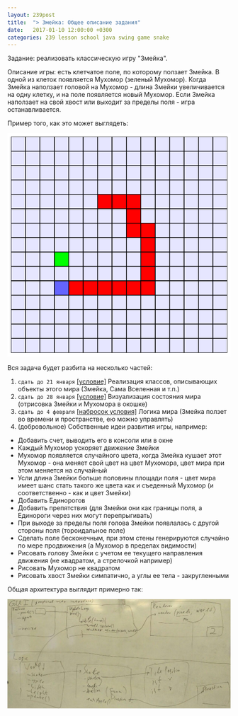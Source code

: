 ```yaml
---
layout: 239post
title:  "> Змейка: Общее описание задания"
date:   2017-01-10 12:00:00 +0300
categories: 239 lesson school java swing game snake
---
```


Задание: реализовать классическую игру "Змейка".

Описание игры: есть клетчатое поле, по которому ползает Змейка. В одной из клеток появляется Мухомор (зеленый Мухомор).
Когда Змейка наползает головой на Мухомор - длина Змейки увеличивается на одну клетку, и на поле появляется новый Мухомор.
Если Змейка наползает на свой хвост или выходит за пределы поля - игра останавливается.

Пример того, как это может выглядеть:

![Snake screenshot](/static/snake/screen.png)

Вся задача будет разбита на несколько частей:

1. ```сдать до 21 января``` [[условие]](/lessons/239/lesson/school/java/swing/game/snake/2017/01/10/Snake-1-Entities.html) Реализация классов, описывающих объекты этого мира (Змейка, Сама Вселенная и т.п.)
2. ```сдать до 28 января``` [[условие]](/lessons/239/lesson/school/java/swing/game/snake/2017/01/17/Snake-2-Rendering.html) Визуализация состояния мира (отрисовка Змейки и Мухомора в окошке)
3. ```сдать до 4 февраля``` [[набросок условия]](/lessons/239/lesson/school/java/swing/game/snake/2017/01/18/Snake-3-Final.html) Логика мира (Змейка ползет во времени и пространстве, ею можно управлять)
4. (добровольное) Собственные идеи развития игры, например:
 - Добавить счет, выводить его в консоли или в окне
 - Каждый Мухомор ускоряет движение Змейки
 - Мухомор появляется случайного цвета, когда Змейка кушает этот Мухомор - она меняет свой цвет на цвет Мухомора, цвет мира при этом меняется на случайный
 - Усли длина Змейки больше половины площади поля - цвет мира имеет шанс стать такого же цвета как и съеденный Мухомор (и соответственно - как и цвет Змейки)
 - Добавить Единорогов
 - Добавить препятствия (для Змейки они как границы поля, а Единороги через них могут перепрыгивать)
 - При выходе за пределы поля голова Змейки появлалась с другой стороны поля (тороидальное поле)
 - Сделать поле бесконечным, при этом стены генерируются случайно по мере продвижения (а Мухомор в пределах видимости)
 - Рисовать голову Змейки с учетом ее текущего направления движения (не квадратом, а стрелочкой например)
 - Рисовать Мухомор не квадратом
 - Рисовать хвост Змейки симпатично, а углы ее тела - закругленными

Общая архитектура выглядит примерно так:

![Diagram photo](/static/snake/photo_diagram.jpg)

